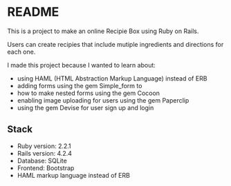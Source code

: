 # README

This is a project to make an online Recipie Box using Ruby on Rails.

Users can create recipies that include mutiple ingredients and directions for each one.

I made this project because I wanted to learn about:
  - using HAML (HTML Abstraction Markup Language) instead of ERB
  - adding forms using the gem Simple_form to
  - how to make nested forms using the gem Cocoon
  - enabling image uploading for users using the gem Paperclip
  - using the gem Devise for user sign up and login

## Stack
  - Ruby version: 2.2.1
  - Rails version: 4.2.4
  - Database: SQLite
  - Frontend: Bootstrap
  - HAML markup language instead of ERB
